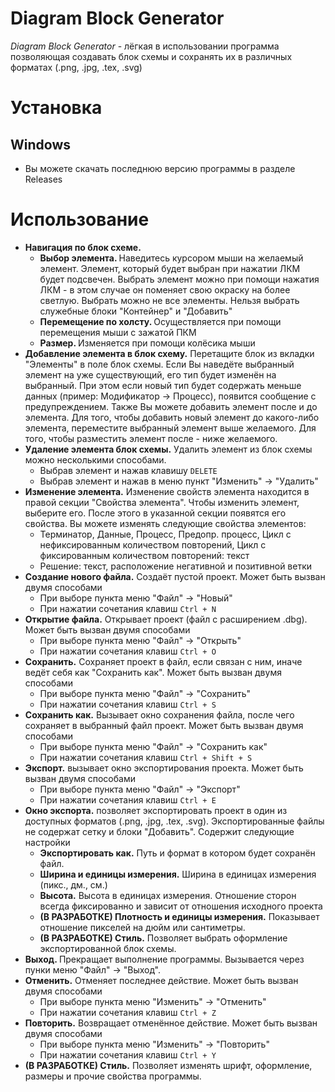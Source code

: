 # Diagram Block Generator
<i>Diagram Block Generator</i> - лёгкая в использовании программа позволяющая создавать блок схемы и сохранять их в различных форматах (.png, .jpg, .tex, .svg)

# Установка
## Windows
* Вы можете скачать последнюю версию программы в разделе Releases

# Использование
* <b>Навигация по блок схеме.</b>
    * <b>Выбор элемента. </b>Наведитесь курсором мыши на желаемый элемент. Элемент, который будет выбран при нажатии ЛКМ будет подсвечен. Выбрать элемент можно при помощи нажатия ЛКМ - в этом случае он поменяет свою окраску на более светлую. Выбрать можно не все элементы. Нельзя выбрать служебные блоки "Контейнер" и "Добавить"
    * <b>Перемещение по холсту. </b>Осуществляется при помощи перемещения мыши с зажатой ПКМ
    * <b>Размер. </b>Изменяется при помощи колёсика мыши
* <b>Добавление элемента в блок схему.</b> Перетащите блок из вкладки "Элементы" в поле блок схемы. Если Вы наведёте выбранный элемент на уже существующий, его тип будет изменён на выбранный. При этом если новый тип будет содержать меньше данных (пример: Модификатор -> Процесс), появится сообщение с предупреждением. Также Вы можете добавить элемент после и до элемента. Для того, чтобы добавить новый элемент до какого-либо элемента, переместите выбранный элемент выше желаемого. Для того, чтобы разместить элемент после - ниже желаемого.
* <b>Удаление элемента блок схемы.</b> Удалить элемент из блок схемы можно несколькими способами.
  * Выбрав элемент и нажав клавишу `DELETE`
  * Выбрав элемент и нажав в меню пункт "Изменить" -> "Удалить"
* <b>Изменение элемента.</b> Изменение свойств элемента находится в правой секции "Свойства элемента". Чтобы изменить элемент, выберите его. После этого в указанной секции появятся его свойства. Вы можете изменять следующие свойства элементов:
  * Терминатор, Данные, Процесс, Предопр. процесс, Цикл с нефиксированным количеством повторений, Цикл с фиксированным количеством повторений: текст
  * Решение: текст, расположение негативной и позитивной ветки
* <b>Создание нового файла.</b> Создаёт пустой проект. Может быть вызван двумя способами
  * При выборе пункта меню "Файл" -> "Новый"
  * При нажатии сочетания клавиш `Ctrl + N`
* <b>Открытие файла.</b> Открывает проект (файл с расширением .dbg). Может быть вызван двумя способами
    * При выборе пункта меню "Файл" -> "Открыть"
    * При нажатии сочетания клавиш `Ctrl + O`
* <b>Сохранить.</b> Сохраняет проект в файл, если связан с ним, иначе ведёт себя как "Сохранить как". Может быть вызван двумя способами
    * При выборе пункта меню "Файл" -> "Сохранить"
    * При нажатии сочетания клавиш `Ctrl + S`
* <b>Сохранить как.</b> Вызывает окно сохранения файла, после чего сохраняет в выбранный файл проект. Может быть вызван двумя способами
    * При выборе пункта меню "Файл" -> "Сохранить как"
    * При нажатии сочетания клавиш `Ctrl + Shift + S`
* <b>Экспорт.</b> вызывает окно экспортирования проекта. Может быть вызван двумя способами
    * При выборе пункта меню "Файл" -> "Экспорт"
    * При нажатии сочетания клавиш `Ctrl + E`
* <b>Окно экспорта.</b> позволяет экспортировать проект в один из доступных форматов (.png, .jpg, .tex, .svg). Экспортированные файлы не содержат сетку и блоки "Добавить". Содержит следующие настройки
  * <b>Экспортировать как.</b> Путь и формат в котором будет сохранён файл.
  * <b>Ширина и единицы измерения.</b> Ширина в единицах измерения (пикс., дм., см.)
  * <b>Высота.</b> Высота в единицах измерения. Отношение сторон всегда фиксированно и зависит от отношения исходного проекта
  * <b>(В РАЗРАБОТКЕ) Плотность и единицы измерения.</b> Показывает отношение пикселей на дюйм или сантиметры.
  * <b>(В РАЗРАБОТКЕ) Стиль.</b> Позволяет выбрать оформление экспортированной блок схемы.
* <b>Выход. </b>Прекращает выполнение программы. Вызывается через пунки меню "Файл" -> "Выход".
* <b>Отменить.</b> Отменяет последнее действие. Может быть вызван двумя способами
    * При выборе пункта меню "Изменить" -> "Отменить"
    * При нажатии сочетания клавиш `Ctrl + Z`
* <b>Повторить.</b> Возвращает отменённое действие. Может быть вызван двумя способами
  * При выборе пункта меню "Изменить" -> "Повторить"
  * При нажатии сочетания клавиш `Ctrl + Y`
* <b>(В РАЗРАБОТКЕ) Стиль.</b> Позволяет изменять шрифт, оформление, размеры и прочие свойства программы.

